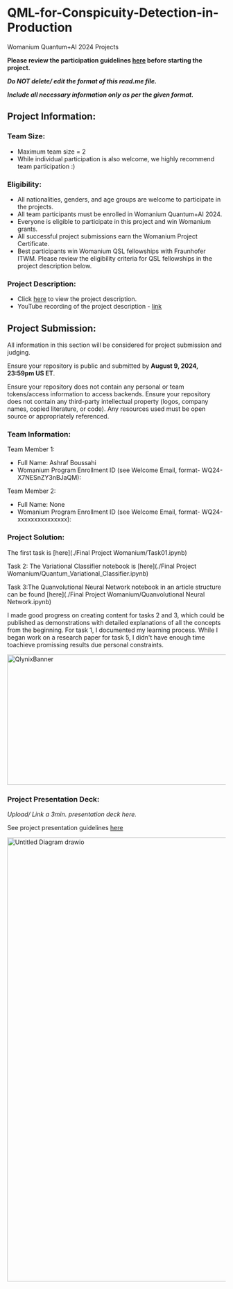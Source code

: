 

# QML-for-Conspicuity-Detection-in-Production
Womanium Quantum+AI 2024 Projects

**Please review the participation guidelines [here](https://github.com/womanium-quantum/Quantum-AI-2024) before starting the project.**

_**Do NOT delete/ edit the format of this read.me file.**_

_**Include all necessary information only as per the given format.**_

## Project Information:

### Team Size:
  - Maximum team size = 2
  - While individual participation is also welcome, we highly recommend team participation :)

### Eligibility:
  - All nationalities, genders, and age groups are welcome to participate in the projects.
  - All team participants must be enrolled in Womanium Quantum+AI 2024.
  - Everyone is eligible to participate in this project and win Womanium grants.
  - All successful project submissions earn the Womanium Project Certificate.
  - Best participants win Womanium QSL fellowships with Fraunhofer ITWM. Please review the eligibility criteria for QSL fellowships in the project description below.

### Project Description:
  - Click [here](https://drive.google.com/file/d/1AcctFeXjchtEhYzPUsHpP_b4HGlI4kq9/view?usp=sharing) to view the project description.
  - YouTube recording of the project description - [link](https://youtu.be/Ac1ihFcTRTc?si=i6AIVfQQh8ymYQYp)

## Project Submission:
All information in this section will be considered for project submission and judging.

Ensure your repository is public and submitted by **August 9, 2024, 23:59pm US ET**.

Ensure your repository does not contain any personal or team tokens/access information to access backends. Ensure your repository does not contain any third-party intellectual property (logos, company names, copied literature, or code). Any resources used must be open source or appropriately referenced.

### Team Information:
Team Member 1:
 - Full Name: Ashraf Boussahi
 - Womanium Program Enrollment ID (see Welcome Email, format- WQ24-X7NESnZY3nBJaQM):


Team Member 2:
 - Full Name: None
 - Womanium Program Enrollment ID (see Welcome Email, format- WQ24-xxxxxxxxxxxxxxx):


### Project Solution:
The first task is [here](./Final Project Womanium/Task01.ipynb)

Task 2: The Variational Classifier notebook is [here](./Final Project Womanium/Quantum_Variational_Classifier.ipynb)

Task 3:The Quanvolutional Neural Network notebook in an article structure can be found [here](./Final Project Womanium/Quanvolutional Neural Network.ipynb)



I made good progress on creating content for tasks 2 and 3, which could be published as demonstrations with detailed explanations of all the concepts from the beginning. For task 1, I documented my learning process. While I began work on a research paper for task 5, I didn't have enough time toachieve promissing results due personal constraints.


<img width="1600" height="300" alt="QlynixBanner" src="https://github.com/user-attachments/assets/63e268e7-a2da-4de4-851c-4881156fd0c4" />


### Project Presentation Deck:
_Upload/ Link a 3min. presentation deck here._

See project presentation guidelines [here](https://docs.google.com/document/d/13nWF8AxFAfFYTWEYPT3BpPdYkqtxxSAjmuXj_zcMh-E/edit?usp=sharing)


<img width="791" height="1022" alt="Untitled Diagram drawio" src="https://github.com/user-attachments/assets/2d66c67b-baa8-461c-8002-6472d98e3913" />


